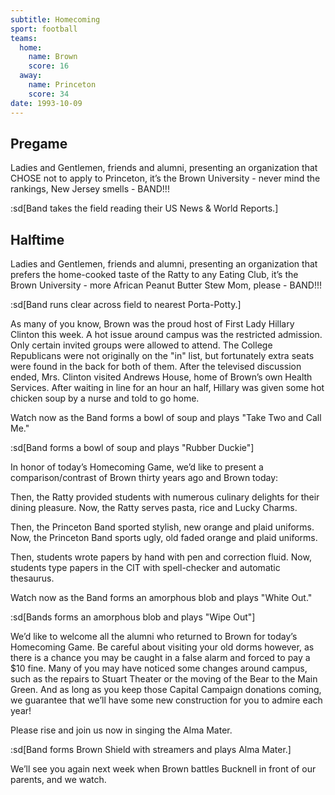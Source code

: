 ```yaml
---
subtitle: Homecoming
sport: football
teams:
  home:
    name: Brown
    score: 16
  away:
    name: Princeton
    score: 34
date: 1993-10-09
---
```


## Pregame

Ladies and Gentlemen, friends and alumni, presenting an organization that CHOSE not to apply to Princeton, it’s the Brown University - never mind the rankings, New Jersey smells - BAND!!!

:sd[Band takes the field reading their US News & World Reports.]

## Halftime

Ladies and Gentlemen, friends and alumni, presenting an organization that prefers the home-cooked taste of the Ratty to any Eating Club, it’s the Brown University - more African Peanut Butter Stew Mom, please - BAND!!!

:sd[Band runs clear across field to nearest Porta-Potty.]

As many of you know, Brown was the proud host of First Lady Hillary Clinton this week. A hot issue around campus was the restricted admission. Only certain invited groups were allowed to attend. The College Republicans were not originally on the "in" list, but fortunately extra seats were found in the back for both of them. After the televised discussion ended, Mrs. Clinton visited Andrews House, home of Brown’s own Health Services. After waiting in line for an hour an half, Hillary was given some hot chicken soup by a nurse and told to go home.

Watch now as the Band forms a bowl of soup and plays "Take Two and Call Me."

:sd[Band forms a bowl of soup and plays "Rubber Duckie"]

In honor of today’s Homecoming Game, we’d like to present a comparison/contrast of Brown thirty years ago and Brown today:

Then, the Ratty provided students with numerous culinary delights for their dining pleasure. Now, the Ratty serves pasta, rice and Lucky Charms.

Then, the Princeton Band sported stylish, new orange and plaid uniforms. Now, the Princeton Band sports ugly, old faded orange and plaid uniforms.

Then, students wrote papers by hand with pen and correction fluid. Now, students type papers in the CIT with spell-checker and automatic thesaurus.

Watch now as the Band forms an amorphous blob and plays "White Out."

:sd[Bands forms an amorphous blob and plays "Wipe Out"]

We’d like to welcome all the alumni who returned to Brown for today’s Homecoming Game. Be careful about visiting your old dorms however, as there is a chance you may be caught in a false alarm and forced to pay a $10 fine. Many of you may have noticed some changes around campus, such as the repairs to Stuart Theater or the moving of the Bear to the Main Green. And as long as you keep those Capital Campaign donations coming, we guarantee that we’ll have some new construction for you to admire each year!

Please rise and join us now in singing the Alma Mater.

:sd[Band forms Brown Shield with streamers and plays Alma Mater.]

We’ll see you again next week when Brown battles Bucknell in front of our parents, and we watch.
